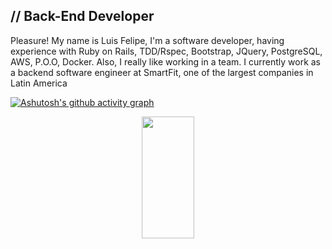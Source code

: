 ## // Back-End Developer

<p> Pleasure!
My name is Luis Felipe, I'm a software developer, having experience with Ruby on Rails, TDD/Rspec, Bootstrap, JQuery, PostgreSQL, AWS, P.O.O, Docker. Also, I really like working in a team.
I currently work as a backend software engineer at SmartFit, one of the largest companies in Latin America</p>

[![Ashutosh's github activity graph](https://github-readme-activity-graph.vercel.app/graph?username=Luisfelipedev27&bg_color=000000&color=15e5a6&line=07e9a5&point=0a855c&area=true&hide_border=true)](https://github.com/ashutosh00710/github-readme-activity-graph)

<div align="center">  
  <img width="41%" height="195px" src="https://github-readme-stats.vercel.app/api/top-langs/?username=Luisfelipedev27&layout=compact&hide_border=true&title_color=00bfbf&text_color=00bfbf&bg_color=0d1117" />
</div>
